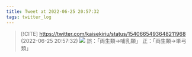 ```yaml
---
title: Tweet at 2022-06-25 20:57:32
tags: twitter_log
---
```


> [!CITE] https://twitter.com/kaisekiriu/status/1540665493648211968 (2022-06-25 20:57:32)
> ![](https://twitter.com/kaisekiriu/status/1540665493648211968)
> 誤：「両生類→哺乳類」
> 正：「両生類→単弓類」
